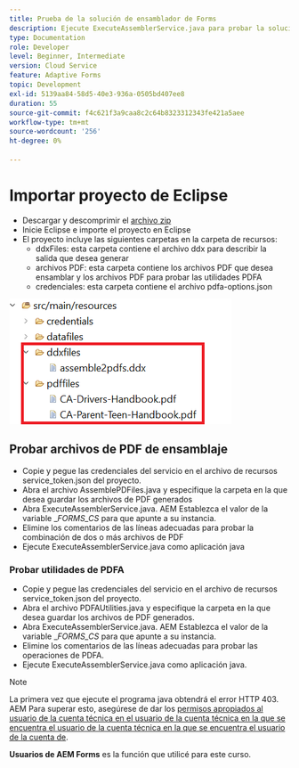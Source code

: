 ```yaml
---
title: Prueba de la solución de ensamblador de Forms
description: Ejecute ExecuteAssemblerService.java para probar la solución
type: Documentation
role: Developer
level: Beginner, Intermediate
version: Cloud Service
feature: Adaptive Forms
topic: Development
exl-id: 5139aa84-58d5-40e3-936a-0505bd407ee8
duration: 55
source-git-commit: f4c621f3a9caa8c2c64b8323312343fe421a5aee
workflow-type: tm+mt
source-wordcount: '256'
ht-degree: 0%

---
```


# Importar proyecto de Eclipse

* Descargar y descomprimir el [archivo zip](./assets/pdf-manipulation.zip)
* Inicie Eclipse e importe el proyecto en Eclipse
* El proyecto incluye las siguientes carpetas en la carpeta de recursos:
   * ddxFiles: esta carpeta contiene el archivo ddx para describir la salida que desea generar
   * archivos PDF: esta carpeta contiene los archivos PDF que desea ensamblar y los archivos PDF para probar las utilidades PDFA
   * credenciales: esta carpeta contiene el archivo pdfa-options.json

![archivo de recursos](./assets/resources.png)

## Probar archivos de PDF de ensamblaje

* Copie y pegue las credenciales del servicio en el archivo de recursos service_token.json del proyecto.
* Abra el archivo AssemblePDFiles.java y especifique la carpeta en la que desea guardar los archivos de PDF generados
* Abra ExecuteAssemblerService.java. AEM Establezca el valor de la variable __FORMS_CS_ para que apunte a su instancia.
* Elimine los comentarios de las líneas adecuadas para probar la combinación de dos o más archivos de PDF
* Ejecute ExecuteAssemblerService.java como aplicación java

### Probar utilidades de PDFA

* Copie y pegue las credenciales del servicio en el archivo de recursos service_token.json del proyecto.
* Abra el archivo PDFAUtilities.java y especifique la carpeta en la que desea guardar los archivos de PDF generados.
* Abra ExecuteAssemblerService.java. AEM Establezca el valor de la variable __FORMS_CS_ para que apunte a su instancia.
* Elimine los comentarios de las líneas adecuadas para probar las operaciones de PDFA.
* Ejecute ExecuteAssemblerService.java como aplicación java.



>[!NOTE]
> La primera vez que ejecute el programa java obtendrá el error HTTP 403. AEM Para superar esto, asegúrese de dar los [permisos apropiados al usuario de la cuenta técnica en el usuario de la cuenta técnica en la que se encuentra el usuario de la cuenta técnica en la que se encuentra el usuario de la cuenta de](https://experienceleague.adobe.com/docs/experience-manager-learn/getting-started-with-aem-headless/authentication/service-credentials.html?lang=es#configuraci%C3%B3n-del-acceso-en-aem).

**Usuarios de AEM Forms** es la función que utilicé para este curso.
